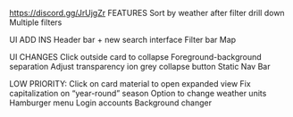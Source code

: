 https://discord.gg/JrUjgZr
FEATURES
Sort by weather after filter drill down
Multiple filters

UI ADD INS
Header bar + new search interface
Filter bar
Map

UI CHANGES
Click outside card to collapse
Foreground-background separation
Adjust transparency ion grey collapse button
Static Nav Bar

LOW PRIORITY:
Click on card material to open expanded view
Fix capitalization on “year-round” season
Option to change weather units
Hamburger menu
Login accounts
Background changer